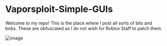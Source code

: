 # Vaporsploit-Simple-GUIs

Welcome to my repo! This is the place where I post all sorts of bits and bobs.
These are obfuscated as I do not wish for Roblox Staff to patch them.

![image](https://user-images.githubusercontent.com/77796853/111051543-be985500-844b-11eb-903e-6a93b2f545f4.png)

